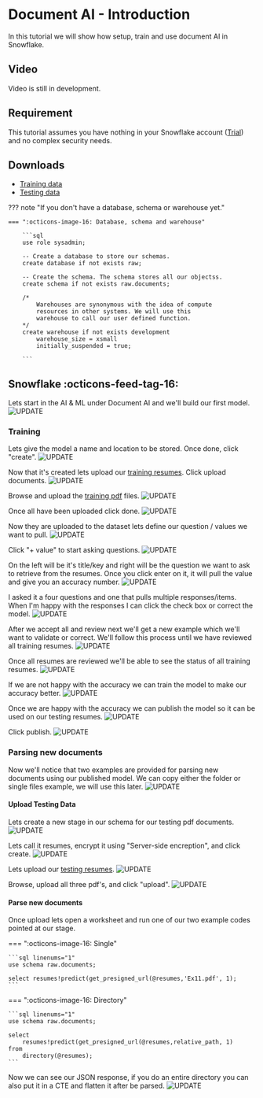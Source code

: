 
# Document AI - Introduction
In this tutorial we will show how setup, train and use document AI in Snowflake.

## Video
Video is still in development.

## Requirement
This tutorial assumes you have nothing in your Snowflake account ([Trial](https://signup.snowflake.com/)) and no complex security needs.

## Downloads
* [Training data](https://sfc-gh-dwilczak.github.io/engineering/documents/ai/files/training.zip)
* [Testing data](https://sfc-gh-dwilczak.github.io/engineering/documents/ai/files/testing.zip)

??? note "If you don't have a database, schema or warehouse yet."

    === ":octicons-image-16: Database, schema and warehouse"

        ```sql
        use role sysadmin;
        
        -- Create a database to store our schemas.
        create database if not exists raw;

        -- Create the schema. The schema stores all our objectss.
        create schema if not exists raw.documents;

        /*
            Warehouses are synonymous with the idea of compute
            resources in other systems. We will use this
            warehouse to call our user defined function.
        */
        create warehouse if not exists development 
            warehouse_size = xsmall
            initially_suspended = true;

        ```

## Snowflake :octicons-feed-tag-16:
Lets start in the AI & ML under Document AI and we'll build our first model.
![UPDATE](images/0.png)  

### Training
Lets give the model a name and location to be stored. Once done, click "create".
![UPDATE](images/01.png)  

Now that it's created lets upload our [training resumes](https://sfc-gh-dwilczak.github.io/engineering/documents/ai/files/training.zip). Click upload documents.
![UPDATE](images/02.png)  

Browse and upload the [training pdf](https://sfc-gh-dwilczak.github.io/engineering/documents/ai/files/training.zip) files.
![UPDATE](images/03.png)  

Once all have been uploaded click done.
![UPDATE](images/04.png)  

Now they are uploaded to the dataset lets define our question / values we want to pull.
![UPDATE](images/05.png)  

Click "+ value" to start asking questions.
![UPDATE](images/06.png)  

On the left will be it's title/key and right will be the question we want to ask to retrieve from the resumes. Once you click enter on it, it will pull the value and give you an accuracy number.
![UPDATE](images/07.png)  

I asked it a four questions and one that pulls multiple responses/items. When I'm happy with the responses I can click the check box or correct the model.
![UPDATE](images/08.png)

After we accept all and review next we'll get a new example which we'll want to validate or correct. We'll follow this process until we have reviewed all training resumes.
![UPDATE](images/09.png)  

Once all resumes are reviewed we'll be able to see the status of all training resumes.
![UPDATE](images/10.png)  

If we are not happy with the accuracy we can train the model to make our accuracy better.
![UPDATE](images/11.png)  

Once we are happy with the accuracy we can publish the model so it can be used on our testing resumes.
![UPDATE](images/12.png)  

Click publish.
![UPDATE](images/13.png)  

### Parsing new documents
Now we'll notice that two examples are provided for parsing new documents using our published model. We can copy either the folder or single files example, we will use this later.
![UPDATE](images/14.png)  

#### Upload Testing Data
Lets create a new stage in our schema for our testing pdf documents.
![UPDATE](images/15.png)  

Lets call it resumes, encrypt it using "Server-side encreption", and click create.
![UPDATE](images/16.png)  

Lets upload our [testing resumes](https://sfc-gh-dwilczak.github.io/engineering/documents/ai/files/testing.zip).
![UPDATE](images/17.png)  

Browse, upload all three pdf's, and click "upload".
![UPDATE](images/18.png)  

#### Parse new documents
Once upload lets open a worksheet and run one of our two example codes pointed at our stage.

=== ":octicons-image-16: Single"

    ```sql linenums="1"
    use schema raw.documents;

    select resumes!predict(get_presigned_url(@resumes,'Ex11.pdf', 1);
    ```

=== ":octicons-image-16: Directory"

    ```sql linenums="1"
    use schema raw.documents;
    
    select 
        resumes!predict(get_presigned_url(@resumes,relative_path, 1)
    from
        directory(@resumes);
    ```

Now we can see our JSON response, if you do an entire directory you can also put it in a CTE and flatten it after be parsed.
![UPDATE](images/19.png)